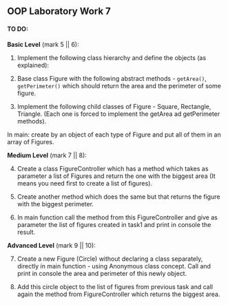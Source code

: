 ## OOP Laboratory Work 7

#### TO DO:

**Basic Level** (mark 5 || 6):
1. Implement the following class hierarchy and define the objects (as explained):

2. Base class Figure with the following abstract methods - `getArea()`, `getPerimeter()` which should return the area and the perimeter of some figure.

3. Implement the following child classes of Figure - Square, Rectangle, Triangle. (Each one is forced to implement the getArea ad getPerimeter methods).

In main: create by an object of each type of Figure and put all of them in an array of Figures.

**Medium Level** (mark 7 || 8):

4. Create a class FigureController which has a method which takes as parameter a list of Figures and return the one with the biggest area (It means you need first to create a list of figures).

5. Create another method which does the same but that returns the figure with the biggest perimeter.

6. In main function call the method from this FigureController and give as parameter the list of figures created in task1 and print in console the result.

**Advanced Level** (mark 9 || 10):

7. Create a new Figure (Circle) without declaring a class separately, directly in main function - using Anonymous class concept. Call and print in console the area and perimeter of this newly object.

8. Add this circle object to the list of figures from previous task and call again the method from FigureController which returns the biggest area.

